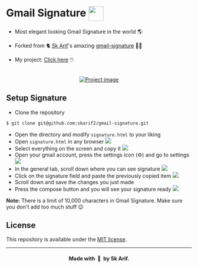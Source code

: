 <h1>
  Gmail Signature 
  <img width="40" src="https://img.icons8.com/fluency/48/000000/gmail-new.png" align="center">
</h1>

- Most elegant looking Gmail Signature in the world 🌎

- Forked from 🐈 [Sk Arif](https://github.com/skarif2)'s amazing [gmail-signature](https://github.com/skarif2/gmail-signature) 👨‍💻

- My project: <a href="https://rogeriofrsouza.github.io/gmail-signature/">Click here</a> 🖱️

<br />

<div align="center">
  <a href="https://rogeriofrsouza.github.io/gmail-signature/">
    <img src="https://user-images.githubusercontent.com/77423511/145431561-fb95fd16-f453-481b-9276-cf092bcf689c.png" alt="Project image"/>
  </a>
</div>

## Setup Signature

- Clone the repository
```sh
$ git clone git@github.com:skarif2/gmail-signature.git
```
- Open the directory and modify `signature.html` to your liking
- Open `signature.html` in any browser <img src="https://user-images.githubusercontent.com/5141132/50740327-1eb16200-1217-11e9-9923-82970877c57e.png">
- Select everything on the screen and copy it <img src="https://user-images.githubusercontent.com/5141132/50740332-338df580-1217-11e9-94dc-9eeb5b3f6df5.png">
- Open your gmail account, press the settings icon (⚙️) and go to settings <img src="https://user-images.githubusercontent.com/5141132/50740340-41dc1180-1217-11e9-8858-9d766a828a6a.png">
- In the general tab, scroll down where you can see signature <img src="https://user-images.githubusercontent.com/5141132/50740344-51f3f100-1217-11e9-8010-0d403dd045dc.png">
- Click on the signature field and paste the previously copied item <img src="https://user-images.githubusercontent.com/5141132/50740350-60daa380-1217-11e9-9ce2-edc7d2114409.png">
- Scroll down and save the changes you just made
- Press the compose button and you will see your signature ready <img src="https://user-images.githubusercontent.com/5141132/50740355-6d5efc00-1217-11e9-9d06-46a8cdf36c05.png">

**Note:** There is a limit of 10,000 characters in Gmail Signature. Make sure you don't add too much stuff :wink:

## License

This repository is available under the [MIT license](https://github.com/skarif2/gmail-signature/blob/master/LICENSE).

---
<h4 align="center">Made with&nbsp; 💖 &nbsp;by Sk Arif.</h4>
